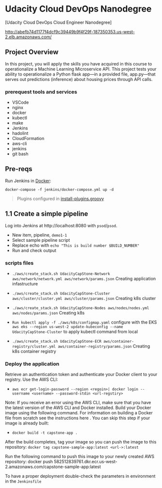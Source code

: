 # Udacity Cloud DevOps Nanodegree
[Udacity Cloud DevOps Cloud Engineer Nanodegree]

http://abefb74d1177f4dcf9c39449b9f4f29f-187350353.us-west-2.elb.amazonaws.com/

## Project Overview
In this project, you will apply the skills you have acquired in this course to operationalize a Machine Learning Microservice API. This project tests your ability to operationalize a Python flask app—in a provided file, app.py—that serves out predictions (inference) about housing prices through API calls.

### prerequest tools and services
- VSCode
- nginx
- docker
- kubectl
- make
- Jenkins
- hadolint
- CloudFormation
- aws-cli
- jenkins
- git bash

## Pre-reqs

Run Jenkins in [Docker](https://www.docker.com/products/docker-desktop):

```
docker-compose -f jenkins/docker-compose.yml up -d
```

> Plugins configured in [install-plugins.groovy](../jenkins/20.04/scripts/install-plugins.groovy)

## 1.1 Create a simple pipeline

Log into Jenkins at http://localhost:8080 with `psod`/`psod`.

- New item, pipeline, `demo1-1`
- Select sample pipeline script
- Replace echo with `echo "This is build number $BUILD_NUMBER"`
- Run and check output

### scripts files 
- `./aws/create_stack.sh UdacityCapStone-Network aws/network/network.yml aws/network/params.json` Creating application infastructure
- `./aws/create_stack.sh UdacityCapStone-Cluster aws/cluster/cluster.yml aws/cluster/params.json` Creating k8s cluster
- `./aws/create_stack.sh UdacityCapStone-Nodes aws/nodes/nodes.yml aws/nodes/params.json` Creating k8s 
- `Run kubectl apply -f ./aws/k8s/configmap.yaml` configure with the EKS 
    `aws eks --region us-west-2 update-kubeconfig --name UdacityCapStone-Cluster` to apply kubectl command from local    

- `./aws/create_stack.sh UdacityCapStone-ECR aws/container-registry/cluster.yml aws/container-registry/params.json` Creating k8s container registry

### Deploy the application
Retrieve an authentication token and authenticate your Docker client to your registry.
Use the AWS CLI:
- `aws ecr get-login-password --region <regoin>| docker login --username <username> --password-stdin <url-regstiry>`

Note: If you receive an error using the AWS CLI, make sure that you have the latest version of the AWS CLI and Docker installed.
Build your Docker image using the following command. For information on building a Docker file from scratch see the instructions here . You can skip this step if your image is already built:

- `docker build -t capstone-app .`

After the build completes, tag your image so you can push the image to this repository:
`docker tag capstone-sample-app:latest <url->:latest`

Run the following command to push this image to your newly created AWS repository:
docker push 582512839761.dkr.ecr.us-west-2.amazonaws.com/capstone-sample-app:latest

To have a proper deployment double-check the parameters in environment in the
`Jenkinsfile`


